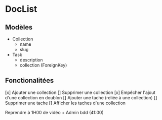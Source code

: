 # DocList

## Modèles

- Collection
  - name
  - slug
- Task
  - description
  - collection (ForeignKey)


## Fonctionalitées
[x] Ajouter une collection
[] Supprimer une collection
[x] Empêcher l'ajout d'une collection en doublon
[] Ajouter une tache (reliée à une collection)
[] Supprimer une tache
[] Afficher les taches d'une collection


Reprendre à 1H00 de vidéo + Admin bdd (41:00)